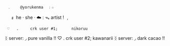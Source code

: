      ﹒    @yorukenma  ﹕☆
ㅤ ﹟ he · she · ☁️
: ᯓ artist ! ﹐

     ♡   .     crk user #1;      nikoruu 
ᛝ server: ◞ pure vanilla !!
     ♡   .     crk user #2;      kawanarii
ᛝ server: ◞ dark cacao !!
